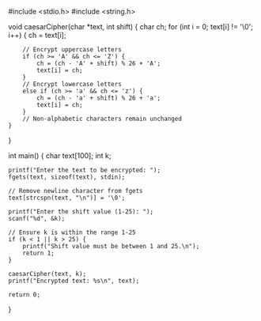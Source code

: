 #include <stdio.h>
#include <string.h>

void caesarCipher(char *text, int shift) {
    char ch;
    for (int i = 0; text[i] != '\0'; i++) {
        ch = text[i];

        // Encrypt uppercase letters
        if (ch >= 'A' && ch <= 'Z') {
            ch = (ch - 'A' + shift) % 26 + 'A';
            text[i] = ch;
        }
        // Encrypt lowercase letters
        else if (ch >= 'a' && ch <= 'z') {
            ch = (ch - 'a' + shift) % 26 + 'a';
            text[i] = ch;
        }
        // Non-alphabetic characters remain unchanged
    }
}

int main() {
    char text[100];
    int k;

    printf("Enter the text to be encrypted: ");
    fgets(text, sizeof(text), stdin);
    
    // Remove newline character from fgets
    text[strcspn(text, "\n")] = '\0';

    printf("Enter the shift value (1-25): ");
    scanf("%d", &k);

    // Ensure k is within the range 1-25
    if (k < 1 || k > 25) {
        printf("Shift value must be between 1 and 25.\n");
        return 1;
    }

    caesarCipher(text, k);
    printf("Encrypted text: %s\n", text);

    return 0;
}
